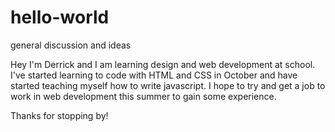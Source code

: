 # hello-world
general discussion and ideas

Hey I'm Derrick and I am learning design and web development at school. I've started learning to code with HTML and CSS in October
and have started teaching myself how to write javascript. I hope to try and get a job to work in web development this summer to
gain some experience.

Thanks for stopping by!